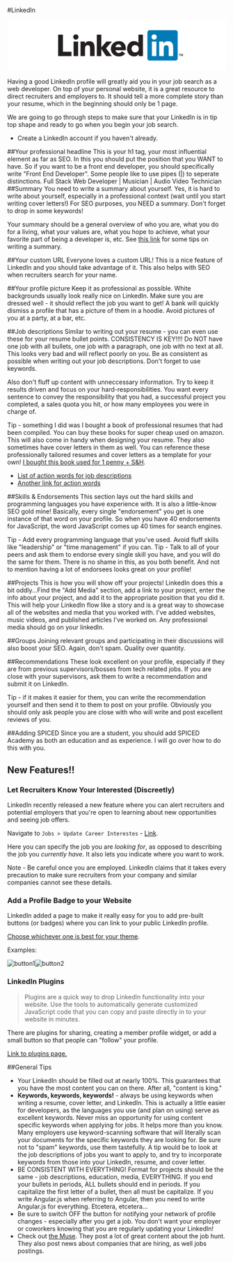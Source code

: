 #LinkedIn

![LinkedIn Logo](./linkedin-logo.png)

Having a good LinkedIn profile will greatly aid you in your job search as a web developer. On top of your personal website, it is a great resource to direct recruiters and employers to. It should tell a more complete story than your resume, which in the beginning should only be 1 page.

We are going to go through steps to make sure that your LinkedIn is in tip top shape and ready to go when you begin your job search.

* Create a LinkedIn account if you haven't already.


##Your professional headline
This is your h1 tag, your most influential element as far as SEO. In this you should put the position that you WANT to have. So if you want to be a front end developer, you should specifically write "Front End Developer". Some people like to use pipes (|) to seperate distinctions. 
	Full Stack Web Developer | Musician | Audio Video Technician
##Summary
You need to write a summary about yourself. Yes, it is hard to write about yourself, especially in a professional context (wait until you start writing cover letters!) For SEO purposes, you NEED a summary. Don't forget to drop in some keywords!

Your summary should be a general overview of who you are, what you do for a living, what your values are, what you hope to achieve, what your favorite part of being a developer is, etc. See [this link](http://www.forbes.com/sites/williamarruda/2014/09/07/three-steps-to-writing-the-perfect-linkedin-summary/#7b3eba0a5b06) for some tips on writing a summary.

##Your custom URL
Everyone loves a custom URL! This is a nice feature of LinkedIn and you should take advantage of it. This also helps with SEO when recruiters search for your name.

##Your profile picture
Keep it as professional as possible. White backgrounds usually look really nice on LinkedIn. Make sure you are dressed well - it should reflect the job you want to get! A bank will quickly dismiss a profile that has a picture of them in a hoodie. Avoid pictures of you at a party, at a bar, etc.

##Job descriptions
Similar to writing out your resume - you can even use these for your resume bullet points. CONSISTENCY IS KEY!!!! Do NOT have one job with all bullets, one job with a paragraph, one job with no text at all. This looks very bad and will reflect poorly on you.  Be as consistent as possible when writing out your job descriptions. Don't forget to use keywords.

Also don't fluff up content with unneccessary information. Try to keep it results driven and focus on your hard-responsibilities. You want every sentence to convey the responsibility that you had, a successful project you completed, a sales quota you hit, or how many employees you were in charge of.

Tip - something I did was I bought a book of professional resumes that had been compiled. You can buy these books for super cheap used on amazon. This will also come in handy when designing your resume. They also sometimes have cover letters in them as well. You can reference these professionally tailored resumes and cover letters as a template for your own! [I bought this book used for 1 penny + S&H](https://www.amazon.com/Gallery-Best-Resumes-Collection-Professional/dp/159357858X/ref=sr_1_4?ie=UTF8&qid=1474292648&sr=8-4&keywords=the+best+resumes).

* [List of action words for job descriptions](http://career.opcd.wfu.edu/files/2011/05/Action-Verbs-for-Resumes.pdf)
* [Another link for action words](https://www.themuse.com/advice/185-powerful-verbs-that-will-make-your-resume-awesome)

##Skills & Endorsements
This section lays out the hard skills and programming languages you have experience with.  It is also a little-know SEO gold mine! Basically, every single "endorsement" you get is one instance of that word on your profile. So when you have 40 endorsements for JavaScript, the word JavaScript comes up 40 times for search engines.

Tip - Add every programming language that you've used. Avoid fluff skills like "leadership" or "time management" if you can.
Tip - Talk to all of your peers and ask them to endorse every single skill you have, and you will do the same for them. There is no shame in this, as you both benefit. And not to mention having a lot of endorsees looks great on your profile!

##Projects
This is how you will show off your projects! LinkedIn does this a bit oddly...Find the "Add Media" section, add a link to your project, enter the info about your project, and add it to the appropriate position that you did it. This will help your LinkedIn flow like a story and is a great way to showcase all of the websites and media that you worked with. I've added websites, music videos, and published articles I've worked on. Any professional media should go on your linkedIn.

##Groups
Joining relevant groups and participating in their discussions will also boost your SEO. Again, don't spam. Quality over quantity.

##Recommendations
These look excellent on your profile, especially if they are from previous supervisors/bosses from tech related jobs. If you are close with your supervisors, ask them to write a recommendation and submit it on LinkedIn.

Tip - if it makes it easier for them, you can write the recommendation yourself and then send it to them to post on your profile. Obviously you should only ask people you are close with who will write and post excellent reviews of you.

##Adding SPICED
Since you are a student, you should add SPICED Academy as both an education and as experience. I will go over how to do this with you.



## New Features!!

### Let Recruiters Know Your Interested (Discreetly)

LinkedIn recently released a new feature where you can alert recruiters and potential employers that you're open to learning about new opportunities and seeing job offers.  

Navigate to `Jobs > Update Career Interestes` - [Link](https://www.linkedin.com/jobs/career-interests/).

Here you can specify the job you are *looking for*, as opposed to describing the job you *currently have*. It also lets you indicate where you want to work.

Note - Be careful once you are employed. LinkedIn claims that it takes every precaution to make sure recruiters from your company and similar companies cannot see these details.

### Add a Profile Badge to your Website

LinkedIn added a page to make it really easy for you to add pre-built buttons (or badges) where you can link to your public LinkedIn profile.

[Choose whichever one is best for your theme](https://www.linkedin.com/profile/profile-badges).

Examples:

![button1](https://static.licdn.com/scds/common/u/img/webpromo/btn_viewmy_160x25.png)![button2](https://static.licdn.com/scds/common/u/img/webpromo/btn_viewmy_160x33.png)

### LinkedIn Plugins

> Plugins are a quick way to drop LinkedIn functionality into your website.  Use the tools to automatically generate customized JavaScript code that you can copy and paste directly in to your website in minutes.

There are plugins for sharing, creating a member profile widget, or add a small button so that people can "follow" your profile.

[Link to plugins page.](https://developer.linkedin.com/plugins)

##General Tips

* Your LinkedIn should be filled out at nearly 100%. This guarantees that you have the most content you can on there. After all, "content is king."
* **Keywords, keywords, keywords!** - always be using keywords when writing a resume, cover letter, and LinkedIn. This is actually a little easier for developers, as the languages you use (and plan on using) serve as excellent keywords. Never miss an opportunity for using content specific keywords when applying for jobs. It helps more than you know. Many employers use keyword-scanning software that will literally scan your documents for the specific keywords they are looking for. Be sure not to "spam" keywords, use them tastefully. A tip would be to look at the job descriptions of jobs you want to apply to, and try to incorporate keywords from those into your LinkedIn, resume, and cover letter.
* BE CONSISTENT WITH EVERYTHING! Format for projects should be the same - job descriptions, education, media, EVERYTHING. If you end your bullets in periods, ALL bullets should end in periods. If you capitalize the first letter of a bullet, then all must be capitalize. If you write Angular.js when referring to Angular, then you need to write Angular.js for everything. Etcetera, etcetera... 
* Be sure to switch OFF the button for notifying your network of profile changes - especially after you get a job. You don't want your employer or coworkers knowing that you are regularly updating your LinkedIn!
* Check out [the Muse](https://www.themuse.com/). They post a lot of great content about the job hunt. They also post news about companies that are hiring, as well jobs postings.